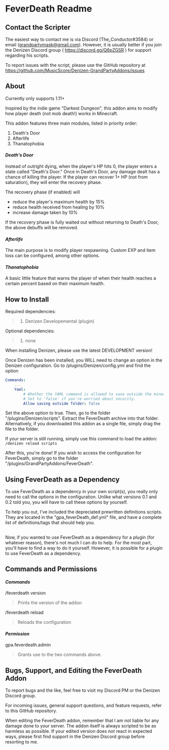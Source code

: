 # FeverDeath Readme
## Contact the Scripter
The easiest way to contact me is via Discord (The_Conductor#3584) or email (grandpartymask@gmail.com). However, it is usually better if you join the Denizen Discord group ( https://discord.gg/Q6pZGSR ) for support regarding his scripts.

To report issues with the script, please use the GitHub repository at https://github.com/MusicScore/Denizen-GrandPartyAddons/issues

## About
Currently only supports 1.11+

Inspired by the indie game "Darkest Dungeon", this addon aims to modify how player death (not mob death!) works in Minecraft.

This addon features three main modules, listed in priority order:
1. Death's Door
2. Afterlife
3. Thanatophobia

#### *Death's Door*
Instead of outright dying, when the player's HP hits 0, the player enters a state called "Death's Door." Once in Death's Door, any damage dealt has a chance of killing the player. If the player can recover 1+ HP (not from saturation), they will enter the recovery phase.

The recovery phase (if enabled) will
* reduce the player's maximum health by 15%
* reduce health received from healing by 10%
* increase damage taken by 10%

If the recovery phase is fully waited out without returning to Death's Door, the above debuffs will be removed.

#### *Afterlife*
The main purpose is to modify player respawning. Custom EXP and item loss can be configured, among other options.

#### *Thanatophobia*
A basic little feature that warns the player of when their health reaches a certain percent based on their maximum health.

## How to Install

Required dependencies:
> 1. Denizen Developemental (plugin)

Optional dependencies:
> 1. none

When installing Denizen, please use the latest DEVELOPMENT version!

Once Denizen has been installed, you WILL need to change an option in the Denizen configuration. Go to /plugins/Denizen/config.yml and find the option

```yaml
Commands:
    ...
    Yaml:
        # Whether the YAML command is allowed to save outside the minecraft folder.
        # Set to 'false' if you're worried about security.
        Allow saving outside folder: false
```
Set the above option to true. Then, go to the folder "/plugins/Denizen/scripts". Extract the FeverDeath archive into that folder. Alternatively, if you downloaded this addon as a single file, simply drag the file to the folder.

If your server is still running, simply use this command to load the addon: `/denizen reload scripts`

After this, you're done! If you wish to access the configuration for FeverDeath, simply go to the folder "/plugins/GrandPartyAddons/FeverDeath".

## Using FeverDeath as a Dependency

To use FeverDeath as a dependency in your own script(s), you really only need to call the options in the configuration. Unlike what versions 0.1 and 0.2 told you, you will have to call these options by yourself.

To help you out, I've included the depreciated prewritten definitions scripts. They are located in the "gpa_feverDeath_def.yml" file, and have a complete list of definitions/tags that should help you.
##
Now, if you wanted to use FeverDeath as a dependency for a plugin (for whatever reason), there's not much I can do to help. For the most part, you'll have to find a way to do it yourself. However, it is possible for a plugin to use FeverDeath as a dependency.

## Commands and Permissions

#### *Commands*
/feverdeath version
> Prints the version of the addon

/feverdeath reload
> Reloads the configuration

#### *Permission*
gpa.feverdeath.admin
> Grants use to the two commands above.

## Bugs, Support, and Editing the FeverDeath Addon

To report bugs and the like, feel free to visit my Discord PM or the Denizen Discord group.
  
For incoming issues, general support questions, and feature requests, refer to this GitHub repository.

When editing the FeverDeath addon, remember that I am not liable for any damage done to your server. The addon itself is always scripted to be as harmless as possible. If your edited version does not react in expected ways, please first find support in the Denizen Discord group before resorting to me.

